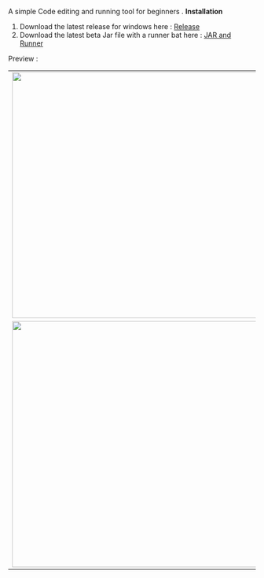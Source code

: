 A simple Code editing and running tool for beginners .
<b>Installation</b>
1. Download the latest release for windows here :  <a href="https://github.com/Danny-Wits/CodeRunner/releases">Release</a>
2. Download the latest beta Jar file with a runner bat here :  <a href="https://downgit.github.io/#/home?url=https://github.com/Danny-Wits/CodeRunner/tree/master/out/artifacts/CodeRunner_jar2">JAR and Runner </a>

Preview :
<table>
  <tr>
    <td>
      <img
        src="https://github.com/user-attachments/assets/3521966f-2c5a-478d-b12b-86c93f8dc049"
        width="500"
      />
    </td>
    <td>
      <img
        src="https://github.com/user-attachments/assets/fd4fb6fe-10bb-4103-8557-e4c0f47253e3"
        width="500"
      />
    </td>
  </tr>

  <tr>
    <td>
      <img
        src="https://github.com/user-attachments/assets/a8a48cf9-9678-4b6b-a68e-a13d962e605c"
        width="500"
      />
    </td>
    <td>
      <img
        src="https://github.com/user-attachments/assets/9d991a8e-d9e1-47cf-8378-58cfbb31f6fb"
        width="500"
      />
    </td>
  </tr>
</table>



